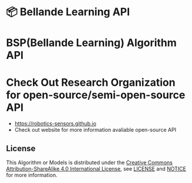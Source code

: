 # 📦 Bellande Learning API

# BSP(Bellande Learning) Algorithm API

# Check Out Research Organization for open-source/semi-open-source API
- https://robotics-sensors.github.io
- Check out website for more information avaliable open-source API 

## License
This Algorithm or Models is distributed under the [Creative Commons Attribution-ShareAlike 4.0 International License](http://creativecommons.org/licenses/by-sa/4.0/), see [LICENSE](https://github.com/Artificial-Intelligence-Computer-Vision/bellande_learning/blob/main/LICENSE) and [NOTICE](https://github.com/Artificial-Intelligence-Computer-Vision/bellande_learning/blob/main/LICENSE) for more information.
